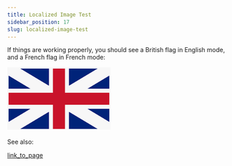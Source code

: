 ```yaml
---
title: Localized Image Test
sidebar_position: 17
slug: localized-image-test
---
```




If things are working properly, you should see a British flag in English mode, and a French flag in French mode:


![](./527257662.png)


See also: 


[link_to_page](0cff1b89-3633-4c06-812d-a28b67e2b62e)

